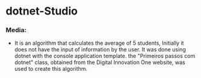 # dotnet-Studio

### Media:
* It is an algorithm that calculates the average  of 5 students, Initially it does not have the input of information by the user. It was done using dotnet with the console application template. the "Primeiros passos com dotnet" class, obtained from the Digital Innovation One website, was used to create this algorithm.
